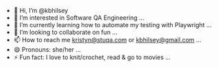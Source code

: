 - 👋 Hi, I’m @kbhilsey
- 👀 I’m interested in Software QA Engineering ...
- 🌱 I’m currently learning how to automate my testing with Playwright ...
- 💞️ I’m looking to collaborate on fun ...
- 📫 How to reach me kristyn@stuqa.com or kbhilsey@gmail.com ...
- 😄 Pronouns: she/her ...
- ⚡ Fun fact: I love to knit/crochet, read & go to movies ...

<!---
kbhilsey/kbhilsey is a ✨ special ✨ repository because its `README.md` (this file) appears on your GitHub profile.
You can click the Preview link to take a look at your changes.
--->
